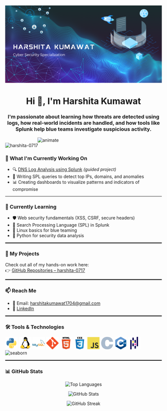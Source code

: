 ![logo](https://github.com/harshita-0717/harshita-0717/blob/main/banner-2.png)
<h1 align="center">Hi 👋, I'm Harshita Kumawat</h1>
<h3 align="center">I'm passionate about learning how threats are detected using logs, how real-world incidents are handled, and how tools like Splunk help blue teams investigate suspicious activity.</h3>

<img align="right" alt="animate" width="400" src="https://i.pinimg.com/originals/e7/26/c7/e726c74ac081eed50feee1433d12c998.gif">

<p align="left"> <img src="https://komarev.com/ghpvc/?username=harshita-0717&label=Profile%20views&color=0e75b6&style=flat" alt="harshita-0717" /> </p>


### 🚧 What I'm Currently Working On

- 🔍 [DNS Log Analysis using Splunk](https://github.com/harshita-0717/Splunk_Projects) *(guided project)*
- 🧪 Writing SPL queries to detect top IPs, domains, and anomalies
- 📊 Creating dashboards to visualize patterns and indicators of compromise

<hr/> 


### 🌱 Currently Learning

- 🛡️ Web security fundamentals (XSS, CSRF, secure headers)
- 🔎 Search Processing Language (SPL) in Splunk
- 🐧 Linux basics for blue teaming
- 🐍 Python for security data analysis

<hr style="border: 0.5px solid #444;" />

### 📁 My Projects

Check out all of my hands-on work here:  
👉 [GitHub Repositories – harshita-0717](https://github.com/harshita-0717)

<hr style="border: 0.5px solid #444;" />

### 📫 Reach Me

- 📧 Email: harshitakumawat1704@gmail.com  
- 🔗 [LinkedIn](https://www.linkedin.com/in/harshita-kumawat-350a4b24b/)

<hr style="border: 0.5px solid #444;" />

### 🛠️ Tools & Technologies

<p align="left">
  <img src="https://raw.githubusercontent.com/devicons/devicon/master/icons/python/python-original.svg" alt="python" width="40"/>
  <img src="https://raw.githubusercontent.com/devicons/devicon/master/icons/linux/linux-original.svg" alt="linux" width="40"/>
  <img src="https://raw.githubusercontent.com/devicons/devicon/master/icons/mysql/mysql-original-wordmark.svg" alt="mysql" width="40"/>
  <img src="https://raw.githubusercontent.com/devicons/devicon/master/icons/git/git-original.svg" alt="git" width="40"/>
  <img src="https://raw.githubusercontent.com/devicons/devicon/master/icons/html5/html5-original-wordmark.svg" alt="html5" width="40"/>
  <img src="https://raw.githubusercontent.com/devicons/devicon/master/icons/css3/css3-original-wordmark.svg" alt="css3" width="40"/>
  <img src="https://raw.githubusercontent.com/devicons/devicon/master/icons/javascript/javascript-original.svg" alt="javascript" width="40"/>
  <img src="https://raw.githubusercontent.com/devicons/devicon/master/icons/c/c-original.svg" alt="c" width="40"/>
  <img src="https://raw.githubusercontent.com/devicons/devicon/master/icons/cplusplus/cplusplus-original.svg" alt="cplusplus" width="40"/>
  <img src="https://raw.githubusercontent.com/devicons/devicon/master/icons/pandas/pandas-original.svg" alt="pandas" width="40"/>
  <img src="https://seaborn.pydata.org/_images/logo-mark-lightbg.svg" alt="seaborn" width="40"/>
</p>

<hr style="border: 0.5px solid #444;" />

### 📊 GitHub Stats

<p align="center">
  <img src="https://github-readme-stats.vercel.app/api/top-langs/?username=harshita-0717&layout=compact&hide_border=true" alt="Top Languages" />
</p>

<p align="center">
  <img src="https://github-readme-stats.vercel.app/api?username=harshita-0717&show_icons=true&hide_border=true" alt="GitHub Stats" />
</p>

<p align="center">
  <img src="https://github-readme-streak-stats.herokuapp.com/?user=harshita-0717&hide_border=true" alt="GitHub Streak" />
</p>
